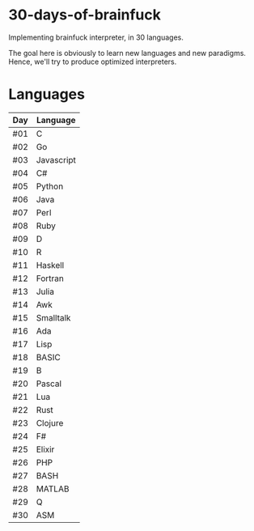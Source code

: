 # 30-days-of-brainfuck
Implementing brainfuck interpreter, in 30 languages.

The goal here is obviously to learn new languages and new paradigms. Hence, we'll try to produce optimized interpreters.

# Languages
| Day | Language   |
|-----|------------|
| #01 | C          |
| #02 | Go         |
| #03 | Javascript |
| #04 | C#         |
| #05 | Python     |
| #06 | Java       |
| #07 | Perl       |
| #08 | Ruby       |
| #09 | D          |
| #10 | R          |
| #11 | Haskell    |
| #12 | Fortran    |
| #13 | Julia      |
| #14 | Awk        |
| #15 | Smalltalk  |
| #16 | Ada        |
| #17 | Lisp       |
| #18 | BASIC      |
| #19 | B          |
| #20 | Pascal     |
| #21 | Lua        |
| #22 | Rust       |
| #23 | Clojure    |
| #24 | F#         |
| #25 | Elixir     |
| #26 | PHP        |
| #27 | BASH       |
| #28 | MATLAB     |
| #29 | Q          |
| #30 | ASM        |
